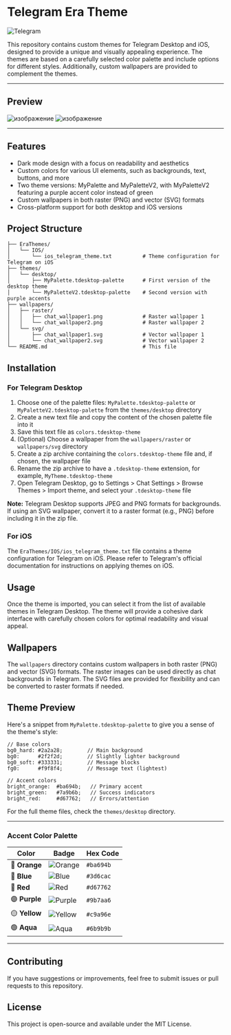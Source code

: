 # Telegram Era Theme


![Telegram](https://img.shields.io/badge/Telegram-Theme-ba694b?style=flat&logo=telegram&logoColor=f9f8f4)


This repository contains custom themes for Telegram Desktop and iOS, designed to provide a unique and visually appealing experience. The themes are based on a carefully selected color palette and include options for different styles. Additionally, custom wallpapers are provided to complement the themes.

---
## Preview

![изображение](https://github.com/user-attachments/assets/aaf4c853-37e0-4ac7-b7ac-8e5b492130d5)
![изображение](https://github.com/user-attachments/assets/ee44f7a4-374c-4e4a-929a-05b90d3873de)


---

## Features

- Dark mode design with a focus on readability and aesthetics
- Custom colors for various UI elements, such as backgrounds, text, buttons, and more
- Two theme versions: MyPalette and MyPaletteV2, with MyPaletteV2 featuring a purple accent color instead of green
- Custom wallpapers in both raster (PNG) and vector (SVG) formats
- Cross-platform support for both desktop and iOS versions

## Project Structure

```
├── EraThemes/
│   └── IOS/
│       └── ios_telegram_theme.txt          # Theme configuration for Telegram on iOS
├── themes/
│   └── desktop/
│       ├── MyPalette.tdesktop-palette      # First version of the desktop theme
│       └── MyPaletteV2.tdesktop-palette    # Second version with purple accents
├── wallpapers/
│   ├── raster/
│   │   ├── chat_wallpaper1.png             # Raster wallpaper 1
│   │   └── chat_wallpaper2.png             # Raster wallpaper 2
│   └── svg/
│       ├── chat_wallpaper1.svg             # Vector wallpaper 1
│       └── chat_wallpaper2.svg             # Vector wallpaper 2
└── README.md                               # This file
```

## Installation

### For Telegram Desktop

1. Choose one of the palette files: `MyPalette.tdesktop-palette` or `MyPaletteV2.tdesktop-palette` from the `themes/desktop` directory
2. Create a new text file and copy the content of the chosen palette file into it
3. Save this text file as `colors.tdesktop-theme`
4. (Optional) Choose a wallpaper from the `wallpapers/raster` or `wallpapers/svg` directory
5. Create a zip archive containing the `colors.tdesktop-theme` file and, if chosen, the wallpaper file
6. Rename the zip archive to have a `.tdesktop-theme` extension, for example, `MyTheme.tdesktop-theme`
7. Open Telegram Desktop, go to Settings > Chat Settings > Browse Themes > Import theme, and select your `.tdesktop-theme` file

**Note:** Telegram Desktop supports JPEG and PNG formats for backgrounds. If using an SVG wallpaper, convert it to a raster format (e.g., PNG) before including it in the zip file.

### For iOS

The `EraThemes/IOS/ios_telegram_theme.txt` file contains a theme configuration for Telegram on iOS. Please refer to Telegram's official documentation for instructions on applying themes on iOS.

## Usage

Once the theme is imported, you can select it from the list of available themes in Telegram Desktop. The theme will provide a cohesive dark interface with carefully chosen colors for optimal readability and visual appeal.

## Wallpapers

The `wallpapers` directory contains custom wallpapers in both raster (PNG) and vector (SVG) formats. The raster images can be used directly as chat backgrounds in Telegram. The SVG files are provided for flexibility and can be converted to raster formats if needed.

## Theme Preview

Here's a snippet from `MyPalette.tdesktop-palette` to give you a sense of the theme's style:

```
// Base colors
bg0_hard: #2a2a28;        // Main background
bg0:      #2f2f2d;        // Slightly lighter background
bg0_soft: #333331;        // Message blocks
fg0:      #f9f8f4;        // Message text (lightest)

// Accent colors
bright_orange:  #ba694b;   // Primary accent
bright_green:   #7a9b6b;   // Success indicators
bright_red:     #d67762;   // Errors/attention
```

For the full theme files, check the `themes/desktop` directory.

---

### Accent Color Palette

| Color         | Badge                                                                                                                 | Hex Code   |
| ------------- | --------------------------------------------------------------------------------------------------------------------- | ---------- |
| 🔶 **Orange** | ![Orange](https://img.shields.io/badge/Accent--Orange-ba694b?style=for-the-badge&logoColor=white&labelColor=2a2a28) | `#ba694b`  |
| 🔷 **Blue**   | ![Blue](https://img.shields.io/badge/Accent--Blue-3d6cac?style=for-the-badge&logoColor=white&labelColor=2a2a28)     | `#3d6cac`  |
| 🔴 **Red**    | ![Red](https://img.shields.io/badge/Accent--Red-d67762?style=for-the-badge&logoColor=white&labelColor=2a2a28)       | `#d67762`  |
| 🟣 **Purple** | ![Purple](https://img.shields.io/badge/Accent--Purple-9b7aa6?style=for-the-badge&logoColor=white&labelColor=2a2a28) | `#9b7aa6`  |
| 🟡 **Yellow** | ![Yellow](https://img.shields.io/badge/Accent--Yellow-c9a96e?style=for-the-badge&logoColor=white&labelColor=2a2a28) | `#c9a96e`  |
| 🟢 **Aqua**   | ![Aqua](https://img.shields.io/badge/Accent--Aqua-6b9b9b?style=for-the-badge&logoColor=white&labelColor=2a2a28)     | `#6b9b9b`  |

---
 

## Contributing

If you have suggestions or improvements, feel free to submit issues or pull requests to this repository.

## License

This project is open-source and available under the MIT License.
